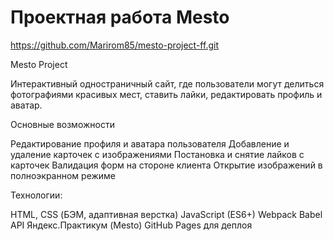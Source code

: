 # Проектная работа Mesto
https://github.com/Marirom85/mesto-project-ff.git

Mesto Project

Интерактивный одностраничный сайт, где пользователи могут делиться фотографиями красивых мест, ставить лайки, редактировать профиль и аватар.

Основные возможности

Редактирование профиля и аватара пользователя
Добавление и удаление карточек с изображениями
Постановка и снятие лайков с карточек
Валидация форм на стороне клиента
Открытие изображений в полноэкранном режиме

Технологии:

HTML, CSS (БЭМ, адаптивная верстка)
JavaScript (ES6+)
Webpack
Babel
API Яндекс.Практикум (Mesto)
GitHub Pages для деплоя